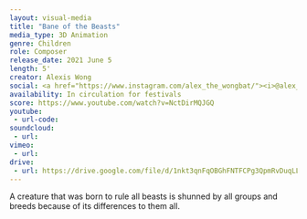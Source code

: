```yaml
---
layout: visual-media
title: "Bane of the Beasts"
media_type: 3D Animation
genre: Children
role: Composer
release_date: 2021 June 5
length: 5'
creator: Alexis Wong
social: <a href="https://www.instagram.com/alex_the_wongbat/"><i>@alex_the_wongbat</i></a>
availability: In circulation for festivals
score: https://www.youtube.com/watch?v=NctDirMQJGQ
youtube:
 - url-code:
soundcloud: 
 - url:
vimeo:
 - url:
drive:
 - url: https://drive.google.com/file/d/1nkt3qnFqOBGhFNTFCPg3QpmRvDuqLLIL/preview
---
```


A creature that was born to rule all beasts is shunned by all groups and breeds because of its differences to them all.
